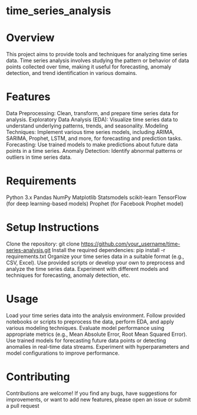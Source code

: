 # time_series_analysis
# Overview
This project aims to provide tools and techniques for analyzing time series data. Time series analysis involves studying the pattern or behavior of data points collected over time, making it useful for forecasting, anomaly detection, and trend identification in various domains.
# Features
Data Preprocessing: Clean, transform, and prepare time series data for analysis.
Exploratory Data Analysis (EDA): Visualize time series data to understand underlying patterns, trends, and seasonality.
Modeling Techniques: Implement various time series models, including ARIMA, SARIMA, Prophet, LSTM, and more, for forecasting and prediction tasks.
Forecasting: Use trained models to make predictions about future data points in a time series.
Anomaly Detection: Identify abnormal patterns or outliers in time series data.
# Requirements
Python 3.x
Pandas
NumPy
Matplotlib
Statsmodels
scikit-learn
TensorFlow (for deep learning-based models)
Prophet (for Facebook Prophet model)
# Setup Instructions
Clone the repository: git clone https://github.com/your_username/time-series-analysis.git
Install the required dependencies: pip install -r requirements.txt
Organize your time series data in a suitable format (e.g., CSV, Excel).
Use provided scripts or develop your own to preprocess and analyze the time series data.
Experiment with different models and techniques for forecasting, anomaly detection, etc.
# Usage
Load your time series data into the analysis environment.
Follow provided notebooks or scripts to preprocess the data, perform EDA, and apply various modeling techniques.
Evaluate model performance using appropriate metrics (e.g., Mean Absolute Error, Root Mean Squared Error).
Use trained models for forecasting future data points or detecting anomalies in real-time data streams.
Experiment with hyperparameters and model configurations to improve performance.
# Contributing
Contributions are welcome! If you find any bugs, have suggestions for improvements, or want to add new features, please open an issue or submit a pull request
